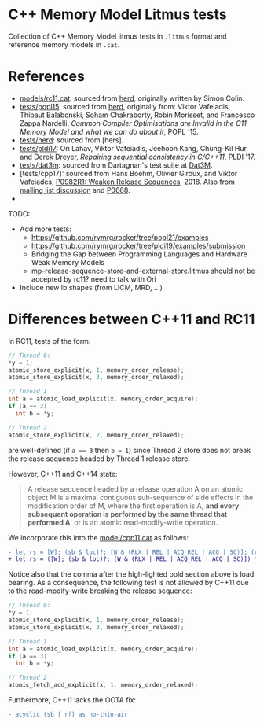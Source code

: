 C++ Memory Model Litmus tests
============================

Collection of C++ Memory Model litmus tests in `.litmus` format and reference memory models in `.cat`.

# References

- [models/rc11.cat](./models/rc11.cat): sourced from [herd], originally written by Simon Colin.
- [tests/popl15](./tests/popl15): sourced from [herd], originally from: Viktor Vafeiadis, Thibaut Balabonski, Soham Chakraborty, Robin Morisset, and Francesco Zappa Nardelli, _Common Compiler Optimisations are Invalid in the C11 Memory Model and what we can do about it_, POPL '15.
- [tests/herd](./tests/herd): sourced from [hers].
- [tests/pldi17](./tests/pld17): Ori Lahav, Viktor Vafeiadis, Jeehoon Kang, Chung-Kil Hur, and Derek Dreyer, _Repairing sequential consistency in C/C++11_, PLDI '17.
- [tests/dat3m](./tests/dat3m): sourced from Dartagnan's test suite at [Dat3M](https://github.com/hernanponcedeleon/Dat3M).
- [tests/cpp17]: sourced from Hans Boehm, Olivier Giroux, and Viktor Vafeiades, [P0982R1: Weaken Release Sequences](https://www.open-std.org/jtc1/sc22/wg21/docs/papers/2018/p0982r1.html), 2018. Also from [mailing list discussion](https://lists.isocpp.org/parallel/2018/03/1643.php) and [P0668](http://wg21.link/p0668).
- [tests/paul_oota]: https://github.com/paulmckrcu/oota/tree/master/litmus

[herd]: https://github.com/herd/herdtools7

TODO:
- Add more tests:
  - https://github.com/rymrg/rocker/tree/popl21/examples
  - https://github.com/rymrg/rocker/tree/pldi19/examples/submission
  - Bridging the Gap between Programming Languages and Hardware Weak Memory Models
  - mp-release-sequence-store-and-external-store.litmus should not be accepted by rc11? need to talk with Ori
- Include new lb shapes (from LICM, MRD, ...)


# Differences between C++11 and RC11

In RC11, tests of the form:

```cpp
// Thread 0:
*y = 1;
atomic_store_explicit(x, 1, memory_order_release);
atomic_store_explicit(x, 3, memory_order_relaxed);

// Thread 1
int a = atomic_load_explicit(x, memory_order_acquire);
if (a == 3)
  int b = *y;

// Thread 2
atomic_store_explicit(x, 2, memory_order_relaxed);
```

are well-defined (if `a == 3` then `b = 1`) since Thread 2 store does not break the release sequence headed by Thread 1 release store.

However, C++11 and C++14 state:

> A release sequence headed by a release operation A on an atomic object M is a maximal contiguous sub-sequence of side effects in the modification order of M, where the first operation is A, **and every subsequent operation is performed by the same thread that performed A**, or is an atomic read-modify-write operation.

We incorporate this into the [model/cpp11.cat](./model/cpp11.cat) as follows:

```diff
- let rs = [W]; (sb & loc)?; [W & (RLX | REL | ACQ_REL | ACQ | SC)]; (rf; myrmw)*
+ let rs = ([W]; (sb & loc)?; [W & (RLX | REL | ACQ_REL | ACQ | SC)]) \ (coe; coe); (rf; myrmw)*
```

Notice also that the comma after the high-lighted bold section above is load bearing.
As a consequence, the following test is not allowed by C++11 due to the read-modify-write breaking the release sequence:

```cpp
// Thread 0:
*y = 1;
atomic_store_explicit(x, 1, memory_order_release);
atomic_store_explicit(x, 3, memory_order_relaxed);

// Thread 1
int a = atomic_load_explicit(x, memory_order_acquire);
if (a == 3)
  int b = *y;

// Thread 2
atomic_fetch_add_explicit(x, 1, memory_order_relaxed);
```

Furthermore, C++11 lacks the OOTA fix:

```diff
- acyclic (sb | rf) as no-thin-air
```
